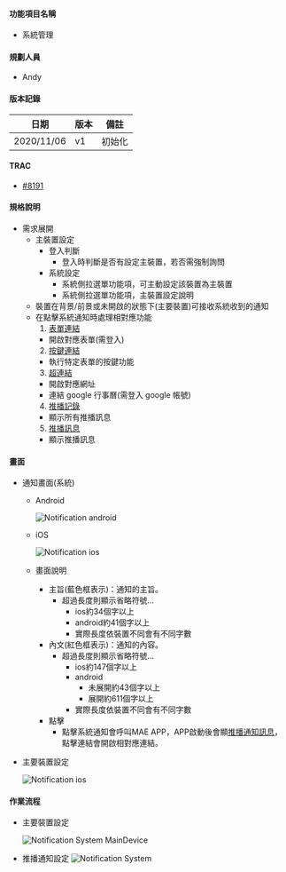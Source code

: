 #### <div id="notification">功能項目名稱</div>
  * 系統管理

#### <div id="user">規劃人員</div>
  * Andy

#### <div id="version">版本記錄</div>
  |日期|版本|備註|
  |---|---|---|
  |2020/11/06|v1|初始化|

#### <div id="trac">TRAC</div>
  * [#8191](http://trac.uneec.com/trac/neco/ticket/8191)

#### <div id="specification">規格說明</div>
  * 需求展開
    * 主裝置設定
      * 登入判斷
        * 登入時判斷是否有設定主裝置，若否需強制詢問
      * 系統設定
        * 系統側拉選單功能項，可主動設定該裝置為主裝置
        * 系統側拉選單功能項，主裝置設定說明
    * 裝置在背景/前景或未開啟的狀態下(主要裝置)可接收系統收到的通知
    * 在點擊系統通知時處理相對應功能
      1. [表單連結](notification_formlink.md)
        * 開啟對應表單(需登入)
      2. [按鍵連結](notification_buttonlink.md)
        * 執行特定表單的按鍵功能
      3. [超連結](notification_hyperlink.md)
        * 開啟對應網址
        * 連結 google 行事曆(需登入 google 帳號)
      4. [推播記錄](notification_record.md)
        * 顯示所有推播訊息
      5. [推播訊息](notification_message.md)
        * 顯示推播訊息

#### <div id="photo">畫面</div>
  * 通知畫面(系統)
    * Android

      ![Notification android](./image/notification_android.png)
    
    * iOS
    
      ![Notification ios](./image/notification_ios.png)

    * 畫面說明
      * 主旨(藍色框表示)：通知的主旨。
        * 超過長度則顯示省略符號...
          * ios約34個字以上
          * android約41個字以上
          * 實際長度依裝置不同會有不同字數
      * 內文(紅色框表示)：通知的內容。
        * 超過長度則顯示省略符號...
          * ios約147個字以上
          * android
            * 未展開約43個字以上
            * 展開約611個字以上
          * 實際長度依裝置不同會有不同字數
      * 點擊
        * 點擊系統通知會呼叫MAE APP，APP啟動後會顯[推播通知訊息](notification_message.md)，點擊連結會開啟相對應連結。

  * 主要裝置設定

    ![Notification ios](./image/notification_system_device.png)

#### <div id="workflow">作業流程</div>

  * 主要裝置設定
  
    ![Notification System MainDevice](./image/workflow_system_maindevice.png)

  * 推播通知設定
    ![Notification System](./image/workflow_system.png)
